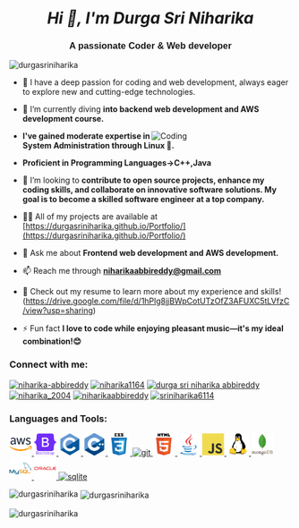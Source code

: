 
<h1 align="center"><i>Hi 👋, I'm Durga Sri Niharika</i></h1>
<h3  align="center" style="font-family: Arial, sans-serif;">A passionate Coder & Web developer</h3>


 


<p align="left"> <img src="https://komarev.com/ghpvc/?username=durgasriniharika&label=Profile%20views&color=0e75b6&style=flat" alt="durgasriniharika" /> </p>



- 👀 I have a deep passion for coding and web development, always eager to explore new and cutting-edge technologies.

- 🌱 I’m currently diving **into backend web development and AWS development course.**
<img align="right" alt="Coding" width="250" src="https://media.giphy.com/media/PmAjqmm4beKervYzFr/giphy.gif">

- **I've gained moderate expertise in System Administration through Linux 🐧.**
  
- **Proficient in Programming Languages->C++,Java** 

- 🤝 I’m looking to **contribute to open source projects, enhance my coding skills, and collaborate on innovative software solutions. My goal is to become a skilled software engineer at a top company.**

- 👨‍💻 All of my projects are available at [https://durgasriniharika.github.io/Portfolio/](https://durgasriniharika.github.io/Portfolio/)

- 💬 Ask me about **Frontend web development and AWS development.**

- 📫 Reach me through **niharikaabbireddy@gmail.com**

- 📄 Check out my resume to learn more about my experience and skills! (https://drive.google.com/file/d/1hPlg8jjBWpCotUTzOfZ3AFUXC5tLVfzC/view?usp=sharing)
     

- ⚡ Fun fact **I love to code while enjoying pleasant music—it's my ideal combination!😊**

<h3 align="left">Connect with me:</h3>
<p align="left">
<a href="https://linkedin.com/in/niharika-abbireddy" target="blank"><img align="center" src="https://raw.githubusercontent.com/rahuldkjain/github-profile-readme-generator/master/src/images/icons/Social/linked-in-alt.svg" alt="niharika-abbireddy" height="30" width="40" /></a>
<a href="https://www.codechef.com/users/niharika1164" target="blank"><img align="center" src="https://cdn.jsdelivr.net/npm/simple-icons@3.1.0/icons/codechef.svg" alt="niharika1164" height="30" width="40" /></a>
<a href="https://www.hackerrank.com/durga sri niharika abbireddy" target="blank"><img align="center" src="https://raw.githubusercontent.com/rahuldkjain/github-profile-readme-generator/master/src/images/icons/Social/hackerrank.svg" alt="durga sri niharika abbireddy" height="30" width="40" /></a>
<a href="https://codeforces.com/profile/niharika_2004" target="blank"><img align="center" src="https://raw.githubusercontent.com/rahuldkjain/github-profile-readme-generator/master/src/images/icons/Social/codeforces.svg" alt="niharika_2004" height="30" width="40" /></a>
<a href="https://www.leetcode.com/niharikaabbireddy" target="blank"><img align="center" src="https://raw.githubusercontent.com/rahuldkjain/github-profile-readme-generator/master/src/images/icons/Social/leet-code.svg" alt="niharikaabbireddy" height="30" width="40" /></a>
<a href="https://auth.geeksforgeeks.org/user/sriniharika6114" target="blank"><img align="center" src="https://raw.githubusercontent.com/rahuldkjain/github-profile-readme-generator/master/src/images/icons/Social/geeks-for-geeks.svg" alt="sriniharika6114" height="30" width="40" /></a>
</p>

<h3 align="left">Languages and Tools:</h3>
<p align="left"> <a href="https://aws.amazon.com" target="_blank" rel="noreferrer"> <img src="https://raw.githubusercontent.com/devicons/devicon/master/icons/amazonwebservices/amazonwebservices-original-wordmark.svg" alt="aws" width="40" height="40"/> </a> <a href="https://getbootstrap.com" target="_blank" rel="noreferrer"> <img src="https://raw.githubusercontent.com/devicons/devicon/master/icons/bootstrap/bootstrap-plain-wordmark.svg" alt="bootstrap" width="40" height="40"/> </a> <a href="https://www.cprogramming.com/" target="_blank" rel="noreferrer"> <img src="https://raw.githubusercontent.com/devicons/devicon/master/icons/c/c-original.svg" alt="c" width="40" height="40"/> </a> <a href="https://www.w3schools.com/cpp/" target="_blank" rel="noreferrer"> <img src="https://raw.githubusercontent.com/devicons/devicon/master/icons/cplusplus/cplusplus-original.svg" alt="cplusplus" width="40" height="40"/> </a> <a href="https://www.w3schools.com/css/" target="_blank" rel="noreferrer"> <img src="https://raw.githubusercontent.com/devicons/devicon/master/icons/css3/css3-original-wordmark.svg" alt="css3" width="40" height="40"/> </a> <a href="https://git-scm.com/" target="_blank" rel="noreferrer"> <img src="https://www.vectorlogo.zone/logos/git-scm/git-scm-icon.svg" alt="git" width="40" height="40"/> </a> <a href="https://www.w3.org/html/" target="_blank" rel="noreferrer"> <img src="https://raw.githubusercontent.com/devicons/devicon/master/icons/html5/html5-original-wordmark.svg" alt="html5" width="40" height="40"/> </a> <a href="https://www.java.com" target="_blank" rel="noreferrer"> <img src="https://raw.githubusercontent.com/devicons/devicon/master/icons/java/java-original.svg" alt="java" width="40" height="40"/> </a> <a href="https://developer.mozilla.org/en-US/docs/Web/JavaScript" target="_blank" rel="noreferrer"> <img src="https://raw.githubusercontent.com/devicons/devicon/master/icons/javascript/javascript-original.svg" alt="javascript" width="40" height="40"/> </a> <a href="https://www.linux.org/" target="_blank" rel="noreferrer"> <img src="https://raw.githubusercontent.com/devicons/devicon/master/icons/linux/linux-original.svg" alt="linux" width="40" height="40"/> </a> <a href="https://www.mongodb.com/" target="_blank" rel="noreferrer"> <img src="https://raw.githubusercontent.com/devicons/devicon/master/icons/mongodb/mongodb-original-wordmark.svg" alt="mongodb" width="40" height="40"/> </a> <a href="https://www.mysql.com/" target="_blank" rel="noreferrer"> <img src="https://raw.githubusercontent.com/devicons/devicon/master/icons/mysql/mysql-original-wordmark.svg" alt="mysql" width="40" height="40"/> </a> <a href="https://www.oracle.com/" target="_blank" rel="noreferrer"> <img src="https://raw.githubusercontent.com/devicons/devicon/master/icons/oracle/oracle-original.svg" alt="oracle" width="40" height="40"/> </a> <a href="https://www.sqlite.org/" target="_blank" rel="noreferrer"> <img src="https://www.vectorlogo.zone/logos/sqlite/sqlite-icon.svg" alt="sqlite" width="40" height="40"/> </a> </p>


<p><img align="left" src="https://github-readme-stats.vercel.app/api/top-langs?username=durgasriniharika&show_icons=true&locale=en&layout=compact" alt="durgasriniharika" /></p>

<p>&nbsp;<img align="center" src="https://github-readme-stats.vercel.app/api?username=durgasriniharika&show_icons=true&locale=en" alt="durgasriniharika" /></p>

<p><img align="center" src="https://github-readme-streak-stats.herokuapp.com/?user=durgasriniharika&" alt="durgasriniharika" /></p>
